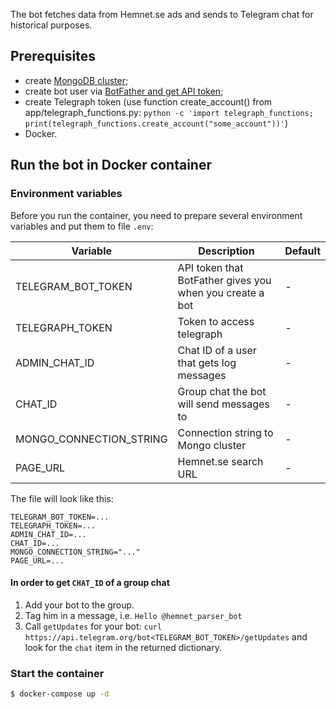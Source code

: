 The bot fetches data from Hemnet.se ads and sends to Telegram chat for historical purposes.

## Prerequisites
- create [MongoDB cluster](https://www.mongodb.com/cloud/atlas/register);
- create bot user via [BotFather and get API token](https://core.telegram.org/bots#3-how-do-i-create-a-bot);
- create Telegraph token (use function create_account() from app/telegraph_functions.py: `python -c 'import telegraph_functions; print(telegraph_functions.create_account("some_account"))'`)
- Docker.

## Run the bot in Docker container
### Environment variables
Before you run the container, you need to prepare several environment variables and put them to file `.env`:

| Variable                | Description                                              | Default |
| ----------------------- | -------------------------------------------------------- | ------- |
| TELEGRAM_BOT_TOKEN      | API token that BotFather gives you when you create a bot | -       |
| TELEGRAPH_TOKEN         | Token to access telegraph                                | -       |
| ADMIN_CHAT_ID           | Chat ID of a user that gets log messages                 | -       |
| CHAT_ID                 | Group chat the bot will send messages to                 | -       |
| MONGO_CONNECTION_STRING | Connection string to Mongo cluster                       | -       |
| PAGE_URL                | Hemnet.se search URL                                     | -       |

The file will look like this:
```
TELEGRAM_BOT_TOKEN=...
TELEGRAPH_TOKEN=...
ADMIN_CHAT_ID=...
CHAT_ID=...
MONGO_CONNECTION_STRING="..."
PAGE_URL=...
```

#### In order to get `CHAT_ID` of a group chat

1. Add your bot to the group.
2. Tag him in a message, i.e. `Hello @hemnet_parser_bot`
3. Call `getUpdates` for your bot: `curl https://api.telegram.org/bot<TELEGRAM_BOT_TOKEN>/getUpdates` and look for the `chat` item in the returned dictionary.

### Start the container
```sh
$ docker-compose up -d
```
